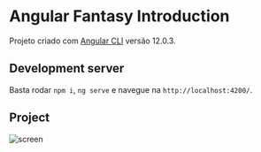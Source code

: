 # Angular Fantasy Introduction
Projeto criado com [Angular CLI](https://github.com/angular/angular-cli) versão 12.0.3.

## Development server
Basta rodar `npm i`, `ng serve` e navegue na `http://localhost:4200/`.

## Project
![screen](https://user-images.githubusercontent.com/29488845/137022224-ba22664d-351b-4bee-a597-365993325cb1.jpg)
